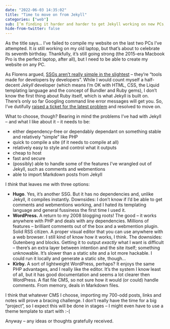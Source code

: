```yaml
---
date: "2022-06-03 14:35:02"
title: "Time to move on from Jekyll"
categories: ["web"]
sub: I’m finding it harder and harder to get Jekyll working on new PCs, so it’s time  to move to a new CMS. But which one?
hide-from-twitter: false
---
```


As the title says… I’ve failed to compile my website on the last two PCs I’ve attempted. It _is_ still working on my old laptop, but that’s about to celebrate its seventh birthday. Thankfully, it’s still going strong (the 2015-era Macbook Pro is the perfect laptop, after all), but I need to be able to create my website on any PC.

As Florens argued, [SSGs aren’t really simple in the slightest](https://fvsch.com/static-site-generators) – they’re “tools made for developers by developers”. While I would count myself a half-decent _Jekyll_ developer (which means I’m OK with HTML, CSS, the Liquid templating language and the concept of Bundler and Ruby gems), I don’t know the first thing about Ruby itself, which is what Jekyll is built on. There’s only so far Googling command line error messages will get you. So, I’ve dutifully [raised a ticket for the latest problem](https://github.com/rubygems/rubygems/issues/5598) and resolved to move on.

What to choose, though? Bearing in mind the problems I’ve had with Jekyll – and what I like about it – it needs to be:

* either dependency-free or dependably dependant on something stable and relatively “simple” like PHP
* quick to compile a site (if it needs to compile at all)
* relatively easy to style and control what it outputs
* cheap to host
* fast and secure
* (possibly) able to handle some of the features I’ve wrangled out of Jekyll, such as comments and webmentions
* able to import Markdown posts from Jekyll

I _think_ that leaves me with three options:

* **Hugo**. Yes, it’s another SSG. But it has no dependencies and, unlike Jekyll, it compiles instantly. Downsides: I don’t know if I’d be able to get comments and webmentions working, and I hated its templating language and general fussiness the first time I used it.
* **WordPress.** A return to my 2008 blogging roots! The good – it works anywhere with PHP and deals with any dependencies. Millions of features – brilliant comments out of the box and a webmention plugin. Solid RSS citizen. A proper visual editor that you can use anywhere with a web browser. I still kind of know how it works, I think. The downsides: Gutenberg and blocks. Getting it to output _exactly_ what I want is difficult – there’s an extra layer between intention and the site itself; something unknowable. It’s slower than a static site and a lot more hackable. I could run it locally and generate a static site, though…
* **Kirby.** A sort of lightweight WordPress, perhaps? It enjoys the same PHP advantages, and I really like the editor. It’s the system I know least of all, but it has good documentation and seems a lot clearer then WordPress. A flat file CMS, so not sure how it would (or could) handle comments. From memory, deals in Markdown files.

I think that whatever CMS I choose, importing my 700-odd posts, links and notes will prove a bracing challenge. I don’t really have the time for a big “project”, so I expect this will be done in stages – I might even have to use a theme template to start with :-(

Anyway – any ideas or thoughts gratefully received.

